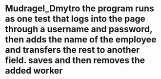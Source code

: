 # Mudragel_Dmytro the program runs as one test that logs into the page through a username and password, then adds the name of the employee and transfers the rest to another field. saves and then removes the added worker 
